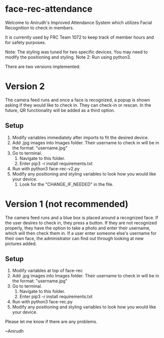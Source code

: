 # face-rec-attendance

Welcome to Anirudh's Improved Attendance System which utilizes Facial Recognition to check in members.

It is currently used by FRC Team 1072 to keep track of member hours and for safety purposes.

Note: The styling was tuned for two specific devices. You may need to modify the positioning and styling.
Note 2: Run using python3. 

There are two versions implemented:

# Version 2
The camera feed runs and once a face is recognized, a popup is shown asking if they would like to check in. They can check-in or rescan. In the future, QR functionality will be added as a third option.

## Setup
1. Modify variables immediately after imports to fit the desired device.
1. Add .jpg images into Images folder. Their username to check in will be in the format: "username.jpg"
1. Go to terminal.
   1. Navigate to this folder.
   1. Enter   pip3 -r install requirements.txt
1. Run with python3 face-rec-v2.py
1. Modify any positioning and styling variables to look how you would like your device. 
   1. Look for the "CHANGE_IF_NEEDED" in the file.



# Version 1 (not recommended)
The camera feed runs and a blue box is placed around a recognized face. If the user desires to check in, they press a button.
If they are not recognized properly, they have the option to take a photo and enter their username, which will then check them in. If a user enter someone else's username for their own face, the administrator 
can find out through looking at new pictures added.

## Setup
1. Modify variables at top of face-rec
1. Add .jpg images into Images folder. Their username to check in will be in the format: "username.jpg"
1. Go to terminal.
   1. Navigate to this folder.
   1. Enter   pip3 -r install requirements.txt
1. Run with python3 face-rec.py
1. Modify any positioning and styling variables to look how you would like your device. 


Please let me know if there are any problems.

~Anirudh
